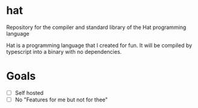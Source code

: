 # hat
Repository for the compiler and standard library of the Hat programming language

Hat is a programming language that I created for fun. It will be compiled by typescript into a binary with no dependencies.

# Goals

- [ ] Self hosted
- [ ] No "Features for me but not for thee"
